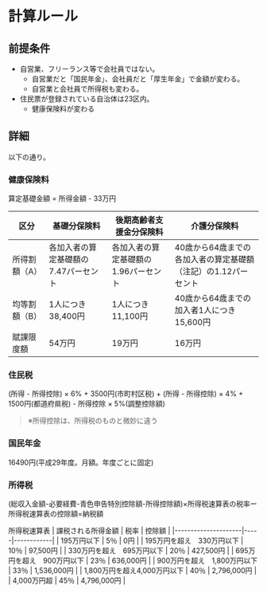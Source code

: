 # 計算ルール

## 前提条件
* 自営業、フリーランス等で会社員ではない。
  * 自営業だと「国民年金」、会社員だと「厚生年金」で金額が変わる。
  * 自営業と会社員で所得税も変わる。
* 住民票が登録されている自治体は23区内。
  * 健康保険料が変わる


## 詳細
以下の通り。

### 健康保険料

算定基礎金額 = 所得金額 - 33万円 

| 区分      | 基礎分保険料               | 後期高齢者支援金分保険料         | 介護分保険料                              |
|---------|----------------------|----------------------|-------------------------------------|
| 所得割額（A） | 各加入者の算定基礎額の7.47パーセント | 各加入者の算定基礎額の1.96パーセント | 40歳から64歳までの各加入者の算定基礎額（注記）の1.12パーセント |
| 均等割額（B） | 1人につき38,400円         | 1人につき11,100円         | 40歳から64歳までの加入者1人につき15,600円          |
| 賦課限度額   | 54万円                 | 19万円                 | 16万円                                |
### 住民税
(所得 - 所得控除) × 6% + 3500円(市町村区税) + (所得 - 所得控除) × 4% + 1500円(都道府県税) - 所得控除 × 5%(調整控除額)
> ※所得控除は、所得税のものと微妙に違う

### 国民年金

16490円(平成29年度。月額。年度ごとに固定)

### 所得税
(総収入金額-必要経費-青色申告特別控除額-所得控除額)×所得税速算表の税率ー所得税速算表の控除額=納税額

所得税速算表
| 課税される所得金額           | 税率  | 控除額        |
|---------------------|-----|------------|
| 195万円以下             | 5％  | 0円         |
| 195万円を超え 330万円以下    | 10％ | 97,500円    |
| 330万円を超え 695万円以下    | 20％ | 427,500円   |
| 695万円を超え 900万円以下    | 23％ | 636,000円   |
| 900万円を超え 1,800万円以下  | 33％ | 1,536,000円 |
| 1,800万円を超え4,000万円以下 | 40％ | 2,796,000円 |
| 4,000万円超            | 45％ | 4,796,000円 |
